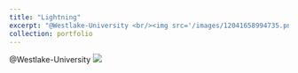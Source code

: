 ```yaml
---
title: "Lightning"
excerpt: "@Westlake-University <br/><img src='/images/12041658994735.png'>"
collection: portfolio
---
```



@Westlake-University
<img src='/images/12041658994735.png'>
